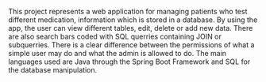 This project represents a web application for managing patients who test different medication, information which is stored in a database.
By using the app, the user can view different tables, edit, delete or add new data. There are also search bars coded with SQL querries containing JOIN or subquerries. There is a clear difference between the permissions of what a simple user may do and what the admin is allowed to do.
The main languages used are Java through the Spring Boot Framework and SQL for the database manipulation.
